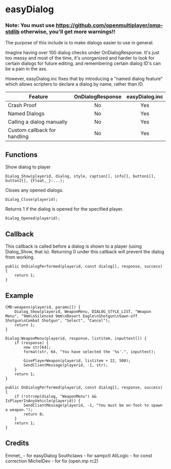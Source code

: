 # easyDialog

### Note: You must use https://github.com/openmultiplayer/omp-stdlib otherwise, you'll get more warnings!!

The purpose of this include is to make dialogs easier to use in general.

Imagine having over 100 dialog checks under OnDialogResponse. It's just too messy and most of the time, it's unorganized and harder to look for certain dialogs for future editing, and remembering certain dialog ID's can be a pain in the ass.

However, easyDialog.inc fixes that by introducing a "named dialog feature" which allows scripters to declare a dialog by name, rather than ID.

| Feature                      | OnDialogResponse | easyDialog.inc |
|------------------------------|:----------------:|:--------------:|
| Crash Proof                  |        No        |       Yes      |
| Named Dialogs                |        No        |       Yes      |
| Calling a dialog manually    |        No        |       Yes      |
| Custom callback for handling |        No        |       Yes      |

## Functions

Show dialog to player

```pawn
Dialog_Show(playerid, dialog, style, caption[], info[], button1[], button2[], {Float,_}:...);
```

Closes any opened dialogs.

```pawn
Dialog_Close(playerid);
```

Returns 1 if the dialog is opened for the specified player.

```pawn
Dialog_Opened(playerid);
```

## Callback

This callback is called before a dialog is shown to a player (using Dialog_Show, that is). Returning 0 under this callback will prevent the dialog from working.

```pawn
public OnDialogPerformed(playerid, const dialog[], response, success) {
    return 1;
}
```

## Example

```pawn
CMD:weapons(playerid, params[]) {
    Dialog_Show(playerid, WeaponMenu, DIALOG_STYLE_LIST, "Weapon Menu", "9mm\nSilenced 9mm\nDesert Eagle\nShotgun\nSawn-off Shotgun\nCombat Shotgun", "Select", "Cancel");
    return 1;
}

Dialog:WeaponMenu(playerid, response, listitem, inputtext[]) {
    if (response) {
        new str[64];
        format(str, 64, "You have selected the '%s'.", inputtext);

        GivePlayerWeapon(playerid, listitem + 22, 500);
        SendClientMessage(playerid, -1, str);
    }
    return 1;
}

public OnDialogPerformed(playerid, const dialog[], response, success) {
    if (!strcmp(dialog, "WeaponMenu") && IsPlayerInAnyVehicle(playerid)) {
        SendClientMessage(playerid, -1, "You must be on-foot to spawn a weapon.");
        return 0;
    }
    return 1;
}
```

## Credits
Emmet_ - for easyDialog
Southclaws - for sampctl
AliLogic - for const correction
MichelDev - for fix (open.mp rc2)
